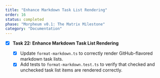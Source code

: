 ```yaml
---
title: "Enhance Markdown Task List Rendering"
order: 16
status: completed
phase: "Morpheum v0.1: The Matrix Milestone"
category: "Documentation"
---
```


- [x] **Task 22: Enhance Markdown Task List Rendering**

  - [x] Update `format-markdown.ts` to correctly render GitHub-flavored markdown
        task lists.
  - [x] Add tests to `format-markdown.test.ts` to verify that checked and
        unchecked task list items are rendered correctly.